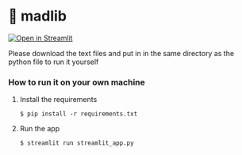 # 🎈 madlib

[![Open in Streamlit](https://static.streamlit.io/badges/streamlit_badge_black_white.svg)](https://blank-app-template.streamlit.app/)

Please download the text files and put in in the same directory as the python file to run it yourself

### How to run it on your own machine

1. Install the requirements

   ```
   $ pip install -r requirements.txt
   ```

2. Run the app

   ```
   $ streamlit run streamlit_app.py
   ```
